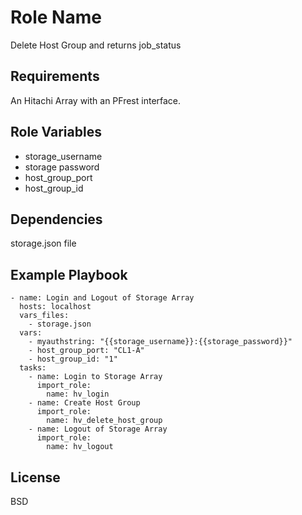 Role Name
=========

Delete Host Group and returns job_status

Requirements
------------

An Hitachi Array with an PFrest interface.

Role Variables
--------------
* storage_username
* storage password
* host_group_port
* host_group_id


Dependencies
------------

storage.json file

Example Playbook
----------------

    - name: Login and Logout of Storage Array
      hosts: localhost
      vars_files:
        - storage.json
      vars:
        - myauthstring: "{{storage_username}}:{{storage_password}}"
        - host_group_port: "CL1-A"
        - host_group_id: "1"
      tasks:
        - name: Login to Storage Array
          import_role:
            name: hv_login
        - name: Create Host Group
          import_role:
            name: hv_delete_host_group
        - name: Logout of Storage Array
          import_role:
            name: hv_logout


License
-------

BSD



